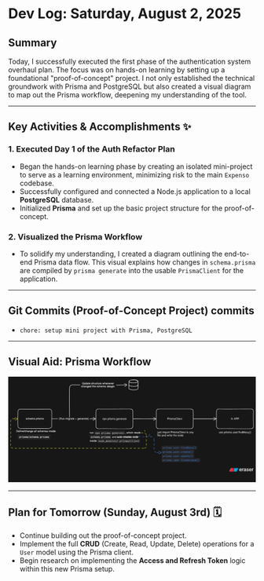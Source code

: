 # Dev Log: Saturday, August 2, 2025

## Summary

Today, I successfully executed the first phase of the authentication system overhaul plan. The focus was on hands-on learning by setting up a foundational "proof-of-concept" project. I not only established the technical groundwork with Prisma and PostgreSQL but also created a visual diagram to map out the Prisma workflow, deepening my understanding of the tool.

---

## Key Activities & Accomplishments ✨

### 1. Executed Day 1 of the Auth Refactor Plan

* Began the hands-on learning phase by creating an isolated mini-project to serve as a learning environment, minimizing risk to the main `Expenso` codebase.
* Successfully configured and connected a Node.js application to a local **PostgreSQL** database.
* Initialized **Prisma** and set up the basic project structure for the proof-of-concept.

### 2. Visualized the Prisma Workflow

* To solidify my understanding, I created a diagram outlining the end-to-end Prisma data flow. This visual explains how changes in `schema.prisma` are compiled by `prisma generate` into the usable `PrismaClient` for the application.

---

## Git Commits (Proof-of-Concept Project) commits

* `chore: setup mini project with Prisma, PostgreSQL`

---

## Visual Aid: Prisma Workflow

![Prisma Workflow Diagram](../assets/prisma.png)

---

## Plan for Tomorrow (Sunday, August 3rd) 🗓️

* Continue building out the proof-of-concept project.
* Implement the full **CRUD** (Create, Read, Update, Delete) operations for a `User` model using the Prisma client.
* Begin research on implementing the **Access and Refresh Token** logic within this new Prisma setup.
